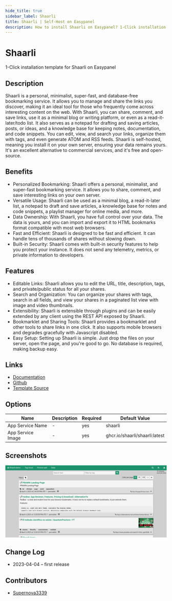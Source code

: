 ```yaml
---
hide_title: true
sidebar_label: Shaarli
title: Shaarli | Self-Host on Easypanel
description: How to install Shaarli on Easypanel? 1-Click installation template for Shaarli on Easypanel
---
```


<!-- generated -->

# Shaarli

1-Click installation template for Shaarli on Easypanel

## Description

Shaarli is a personal, minimalist, super-fast, and database-free bookmarking service. It allows you to manage and share the links you discover, making it an ideal tool for those who frequently come across interesting content on the web. With Shaarli, you can share, comment, and save links, use it as a minimal blog or writing platform, or even as a read-it-later/todo list. It also serves as a notepad for drafting and saving articles, posts, or ideas, and a knowledge base for keeping notes, documentation, and code snippets. You can edit, view, and search your links, organize them with tags, and even generate ATOM and RSS feeds. Shaarli is self-hosted, meaning you install it on your own server, ensuring your data remains yours. It&#39;s an excellent alternative to commercial services, and it&#39;s free and open-source.

## Benefits

- Personalized Bookmarking: Shaarli offers a personal, minimalist, and super-fast bookmarking service. It allows you to share, comment, and save interesting links on your own server.
- Versatile Usage: Shaarli can be used as a minimal blog, a read-it-later list, a notepad to draft and save articles, a knowledge base for notes and code snippets, a playlist manager for online media, and more.
- Data Ownership: With Shaarli, you have full control over your data. The data is yours, and you can import and export it to HTML bookmarks format compatible with most web browsers.
- Fast and Efficient: Shaarli is designed to be fast and efficient. It can handle tens of thousands of shares without slowing down.
- Built-in Security: Shaarli comes with built-in security features to help you protect your instance. It does not send any telemetry, metrics, or private information to developers.

## Features

- Editable Links: Shaarli allows you to edit the URL, title, description, tags, and private/public status for all your shares.
- Search and Organization: You can organize your shares with tags, search in all fields, and view your shares in a paginated list view with image and video thumbnails.
- Extensibility: Shaarli is extensible through plugins and can be easily extended by any client using the REST API exposed by Shaarli.
- Bookmarklet and Sharing Tools: Shaarli provides a bookmarklet and other tools to share links in one click. It also supports mobile browsers and degrades gracefully with Javascript disabled.
- Easy Setup: Setting up Shaarli is simple. Just drop the files on your server, open the page, and you're good to go. No database is required, making backup easy.

## Links

- [Documentation](https://demo.shaarli.org/doc/html/index.html)
- [Github](https://github.com/shaarli/Shaarli)
- [Template Source](https://github.com/easypanel-io/templates/tree/main/templates/shaarli)

## Options

Name | Description | Required | Default Value
-|-|-|-
App Service Name | - | yes | shaarli
App Service Image | - | yes | ghcr.io/shaarli/shaarli:latest

## Screenshots

![Shaarli Screenshot](./assets/screenshot.png)

## Change Log

- 2023-04-04 – first release

## Contributors

- [Supernova3339](https://github.com/Supernova3339)
